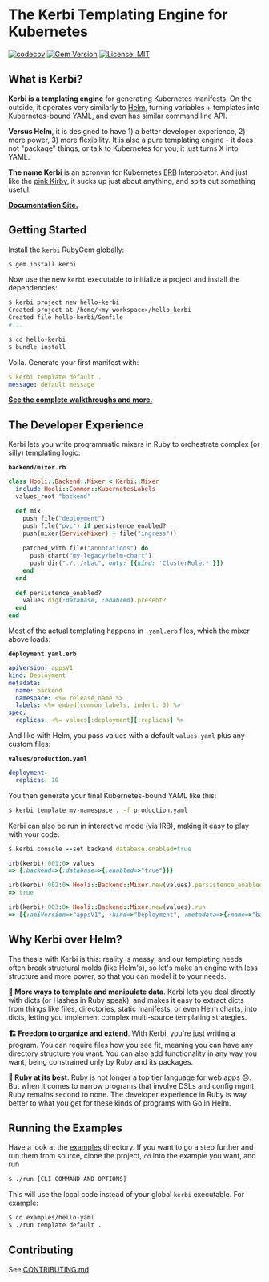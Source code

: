 
# The Kerbi Templating Engine for Kubernetes

[![codecov](https://codecov.io/gh/nectar-cs/kerbi/branch/master/graph/badge.svg)](https://codecov.io/gh/nectar-cs/kerbi)
[![Gem Version](https://badge.fury.io/rb/kerbi.svg)](https://badge.fury.io/rb/kerbi)
[![License: MIT](https://img.shields.io/badge/License-MIT-yellow.svg)](https://opensource.org/licenses/MIT)

## What is Kerbi?

**Kerbi is a templating engine** for generating Kubernetes manifests. 
On the outside, it operates very similarly to [Helm](https://helm.sh/), turning 
variables + templates into Kubernetes-bound YAML, and even has similar command line API.

**Versus Helm**, it is designed to have 1) a better developer experience, 2) more power, 3) more flexibility. 
It is also a pure templating engine - it does not "package" things, or talk to Kubernetes for you, it just turns X into YAML.

**The name Kerbi** is an acronym for Kubernetes [ERB](https://www.stuartellis.name/articles/erb/) Interpolator. 
And just like the [pink Kirby](https://en.wikipedia.org/wiki/Kirby_(character)), 
it sucks up just about anything, and spits out something useful.

**[Documentation Site.](https://xavier-9.gitbook.io/untitled/walkthroughs/getting-started)**

## Getting Started

Install the `kerbi` RubyGem globally: 

```bash
$ gem install kerbi
```

Now use the new `kerbi` executable to initialize a project and install the dependencies:

```bash
$ kerbi project new hello-kerbi
Created project at /home/<my-workspace>/hello-kerbi
Created file hello-kerbi/Gemfile
#...

$ cd hello-kerbi
$ bundle install
```

Voila. Generate your first manifest with:

```yaml
$ kerbi template default .
message: default message
```

**[See the complete walkthroughs and more.](https://xavier-9.gitbook.io/untitled/walkthroughs/getting-started)**

## The Developer Experience

Kerbi lets you write programmatic mixers in Ruby to orchestrate complex (or silly) templating logic:    

**`backend/mixer.rb`**
```ruby
class Hooli::Backend::Mixer < Kerbi::Mixer
  include Hooli::Common::KubernetesLabels
  values_root "backend"

  def mix
    push file("deployment")
    push file("pvc") if persistence_enabled?
    push(mixer(ServiceMixer) + file("ingress"))
    
    patched_with file("annotations") do
      push chart("my-legacy/helm-chart")
      push dir("./../rbac", only: [{kind: 'ClusterRole.*'}])
    end
  end 
  
  def persistence_enabled?
    values.dig(:database, :enabled).present?
  end
end
```

Most of the actual templating happens in `.yaml.erb` files, which the mixer above loads:

**`deployment.yaml.erb`**
```yaml
apiVersion: appsV1
kind: Deployment
metadata:
  name: backend
  namespace: <%= release_name %>
  labels: <%= embed(common_labels, indent: 3) %>
spec: 
  replicas: <%= values[:deployment][:replicas] %>
```

And like with Helm, you pass values with a default `values.yaml` plus any custom files:

**`values/production.yaml`**
```yaml
deployment:
  replicas: 10
```

You then generate your final Kubernetes-bound YAML like this:

```bash
$ kerbi template my-namespace . -f production.yaml
```
 
Kerbi can also be run in interactive mode (via IRB), making it easy to play
with your code:

```ruby
$ kerbi console --set backend.database.enabled=true

irb(kerbi):001:0> values
=> {:backend=>{:database=>{:enabled=>"true"}}}

irb(kerbi):002:0> Hooli::Backend::Mixer.new(values).persistence_enabled?
=> true

irb(kerbi):003:0> Hooli::Backend::Mixer.new(values).run
=> [{:apiVersion=>"appsV1", :kind=>"Deployment", :metadata=>{:name=>"backend", :namespace=>"default"}, :spec=>"foo"}]
```


## Why Kerbi over Helm?

The thesis with Kerbi is this: reality is messy, and our templating needs often break structural 
molds (like Helm's), so let's make an engine with less structure and more power, 
so that you can model it to your needs.

**🔀 More ways to template and manipulate data**. 
Kerbi lets you deal directly with dicts (or Hashes in Ruby speak), and makes it easy to extract 
dicts from things like files, directories, static manifests, or even Helm charts, into dicts, 
letting you implement complex multi-source templating strategies.

**🏗 Freedom to organize and extend**. 
With Kerbi, you're just writing a program. 
You can require files how you see fit, meaning you can have any directory structure you want. 
You can also add functionality in any way you want, being constrained only by Ruby and its packages.

**💎 Ruby at its best**. 
Ruby is not longer a top tier language for web apps 😞. 
But when it comes to narrow programs that involve DSLs and config mgmt, Ruby remains second to none. 
The developer experience in Ruby is way better to what you get for these kinds of programs with Go in Helm.


## Running the Examples

Have a look at the [examples](https://github.com/nmachine-io/kerbi/tree/master/examples) directory. 
If you want to go a step further and run them from source, clone the project, `cd` into the example you 
want, and run 
```bash
$ ./run [CLI COMMAND AND OPTIONS] 
```
This will use the local code instead of your global `kerbi` executable. For example:

```bash
$ cd examples/hello-yaml
$ ./run template default .
```

## Contributing

See [CONTRIBUTING.md](https://github.com/nmachine-io/kerbi/blob/master/CONTRIBUTING.md)
